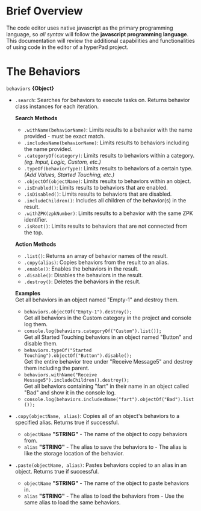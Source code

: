 # Brief Overview
The code editor uses native javascript as the primary programming language, so *all syntax* will follow the **javascript programming language**.
This documentation will review the additional capabilities and functionalities of using code in the editor of a hyperPad project.

# The Behaviors
`behaviors` **{Object}**
- `.search`: Searches for behaviors to execute tasks on. Returns behavior class instances for each iteration.

  **Search Methods**
  - `.withName(behaviorName)`: Limits results to a behavior with the name provided - must be exact match.
  - `.includesName(behaviorName)`: Limits results to behaviors including the name provided.
  - `.categoryOf(category)`: Limits results to behaviors within a category. *(eg. Input, Logic, Custom, etc.)*
  - `.typeOf(behaviorType)`: Limits results to behaviors of a certain type. *(Add Values, Started Touching, etc.)*
  - `.objectOf(objectName)`: Limits results to behaviors within an object.
  - `.isEnabled()`: Limits results to behaviors that are enabled.
  - `.isDisabled()`: Limits results to behaviors that are disabled.
  - `.includeChildren()`: Includes all children of the behavior(s) in the result.
  - `.withZPK(zpkNumber)`: Limits results to a behavior with the same ZPK identifier.
  - `.isRoot()`: Limits results to behaviors that are not connected from the top.

  **Action Methods**
  - `.list()`: Returns an array of behavior names of the result.
  - `.copy(alias)`: Copies behaviors from the result to an alias.
  - `.enable()`: Enables the behaviors in the result.
  - `.disable()`: Disables the behaviors in the result.
  - `.destroy()`: Deletes the behaviors in the result.

  **Examples** <br>
  Get all behaviors in an object named "Empty-1" and destroy them.<br>
  - `behaviors.objectOf("Empty-1").destroy();`<br>
  Get all behaviors in the Custom category in the project and console log them.<br>
  - `console.log(behaviors.categoryOf("Custom").list());`<br>
  Get all Started Touching behaviors in an object named "Button" and disable them.<br>
  - `behaviors.typeOf("Started Touching").objectOf("Button").disable();`<br>
  Get the entire behavior tree under "Receive Message5" and destroy them including the parent.<br>
  - `behaviors.withName("Receive Message5").includeChildren().destroy();`<br>
  Get all behaviors containing "fart" in their name in an object called "Bad" and show it in the console log.<br>
  - `console.log(behaviors.includesName("fart").objectOf("Bad").list());`<br>

- `.copy(objectName, alias)`: Copies all of an object's behaviors to a specified alias. Returns true if successful.
  - `objectName` **"STRING"** - The name of the object to copy behaviors from.
  - `alias` **"STRING"** - The alias to save the behaviors to - The alias is like the storage location of the behavior.

- `.paste(objectName, alias)`: Pastes behaviors copied to an alias in an object. Returns true if successful.
  - `objectName` **"STRING"** - The name of the object to paste behaviors in.
  - `alias` **"STRING"** - The alias to load the behaviors from - Use the same alias to load the same behaviors.

